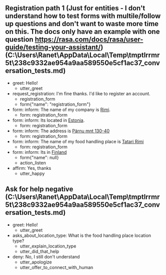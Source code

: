 ## Registration path 1 (Just for entities - I don't understand how to test forms with multile/follow up questions and don't want to waste more time on this. The docs only have an example with one question https://rasa.com/docs/rasa/user-guide/testing-your-assistant/) (C:\Users\Ranet\AppData\Local\Temp\tmptlrrmr5t\238c9332ae954a9aa589550e5cf1ac37_conversation_tests.md)
* greet: Hello!
    - utter_greet
* request_registration: I'm fine thanks. I'd like to register an account.
    - registration_form
    - form{"name": "registration_form"}
* form: inform: The name of my company is [Rimi](organisation_name).
    - form: registration_form
* form: inform: Its located in [Estonia](country).
    - form: registration_form
* form: inform: The address is [Pärnu mnt 130-40](company_address)
    - form: registration_form
* form: inform: The name of my food handling place is [Tatari Rimi](organisation_name)
    - form: registration_form
* form: inform: Its in [Finland](country)
    - form{"name": null}
    - action_listen   <!-- predicted: registration_form -->
* affirm: Yes, thanks
    - utter_happy


## Ask for help negative (C:\Users\Ranet\AppData\Local\Temp\tmptlrrmr5t\238c9332ae954a9aa589550e5cf1ac37_conversation_tests.md)
* greet: Hello!
    - utter_greet
* asks_about_location_type: What is the food handling place location type?
    - utter_explain_location_type
    - utter_did_that_help
* deny: No, I still don't understand   <!-- predicted: asks_about_location_type: No, I still don't understand -->
    - utter_apologize   <!-- predicted: utter_explain_location_type -->
    - utter_offer_to_connect_with_human



